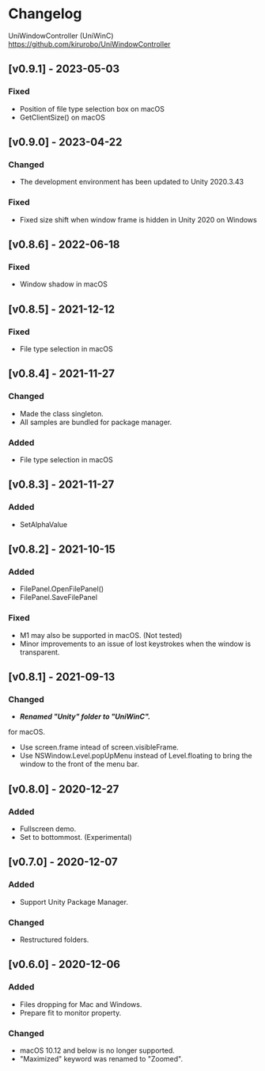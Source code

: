 # Changelog

UniWindowController (UniWinC)
https://github.com/kirurobo/UniWindowController

<!---
How to write the changelog.
https://keepachangelog.com/ja/1.0.0/
--->

## [v0.9.1] - 2023-05-03
### Fixed
- Position of file type selection box on macOS
- GetClientSize() on macOS 

## [v0.9.0] - 2023-04-22
### Changed
- The development environment has been updated to Unity 2020.3.43
### Fixed
- Fixed size shift when window frame is hidden in Unity 2020 on Windows

## [v0.8.6] - 2022-06-18
### Fixed
- Window shadow in macOS

## [v0.8.5] - 2021-12-12
### Fixed
- File type selection in macOS

## [v0.8.4] - 2021-11-27
### Changed
- Made the class singleton.
- All samples are bundled for package manager.

### Added
- File type selection in macOS

## [v0.8.3] - 2021-11-27
### Added
- SetAlphaValue

## [v0.8.2] - 2021-10-15
### Added
- FilePanel.OpenFilePanel()
- FilePanel.SaveFilePanel

### Fixed
- M1 may also be supported in macOS. (Not tested)
- Minor improvements to an issue of lost keystrokes when the window is transparent.


## [v0.8.1] - 2021-09-13
### Changed
- ***Renamed "Unity" folder to "UniWinC".***

for macOS.
- Use screen.frame intead of screen.visibleFrame.
- Use NSWindow.Level.popUpMenu instead of Level.floating to bring the window to the front of the menu bar.


## [v0.8.0] - 2020-12-27
### Added
- Fullscreen demo.
- Set to bottommost. (Experimental)


## [v0.7.0] - 2020-12-07
### Added
- Support Unity Package Manager.

### Changed
- Restructured folders.


## [v0.6.0] - 2020-12-06
### Added
- Files dropping for Mac and Windows.
- Prepare fit to monitor property.

### Changed
- macOS 10.12 and below is no longer supported.
- "Maximized" keyword was renamed to "Zoomed".

